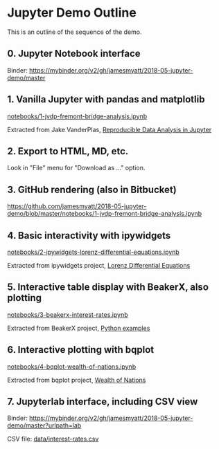 # Jupyter Demo Outline

This is an outline of the sequence of the demo.

## 0. Jupyter Notebook interface

Binder: https://mybinder.org/v2/gh/jamesmyatt/2018-05-jupyter-demo/master

## 1. Vanilla Jupyter with pandas and matplotlib

[notebooks/1-jvdp-fremont-bridge-analysis.ipynb](notebooks/1-jvdp-fremont-bridge-analysis.ipynb)

Extracted from Jake VanderPlas, [Reproducible Data Analysis in Jupyter](https://github.com/jakevdp/JupyterWorkflow)

## 2. Export to HTML, MD, etc.

Look in "File" menu for "Download as ..." option.

## 3. GitHub rendering (also in Bitbucket)

https://github.com/jamesmyatt/2018-05-jupyter-demo/blob/master/notebooks/1-jvdp-fremont-bridge-analysis.ipynb

## 4. Basic interactivity with ipywidgets

[notebooks/2-ipywidgets-lorenz-differential-equations.ipynb](notebooks/2-ipywidgets-lorenz-differential-equations.ipynb)

Extracted from ipywidgets project, [Lorenz Differential Equations](https://github.com/jupyter-widgets/ipywidgets/blob/master/docs/source/examples/Lorenz%20Differential%20Equations.ipynb)

## 5. Interactive table display with BeakerX, also plotting

[notebooks/3-beakerx-interest-rates.ipynb](notebooks/3-beakerx-interest-rates.ipynb)

Extracted from BeakerX project, [Python examples](https://github.com/twosigma/beakerx/tree/master/doc/python/)

## 6. Interactive plotting with bqplot

[notebooks/4-bqplot-wealth-of-nations.ipynb](notebooks/4-bqplot-wealth-of-nations.ipynb)

Extracted from bqplot project, [Wealth of Nations](https://github.com/bloomberg/bqplot/blob/master/examples/Applications/Wealth%20of%20Nations.ipynb)

## 7. Jupyterlab interface, including CSV view

Binder: https://mybinder.org/v2/gh/jamesmyatt/2018-05-jupyter-demo/master?urlpath=lab

CSV file: [data/interest-rates.csv](data/interest-rates.csv)
